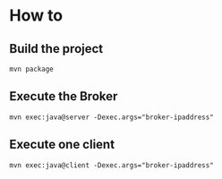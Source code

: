 # How to

## Build the project

```
mvn package
```

## Execute the Broker

```
mvn exec:java@server -Dexec.args="broker-ipaddress"
```

## Execute one client

```
mvn exec:java@client -Dexec.args="broker-ipaddress"
```
